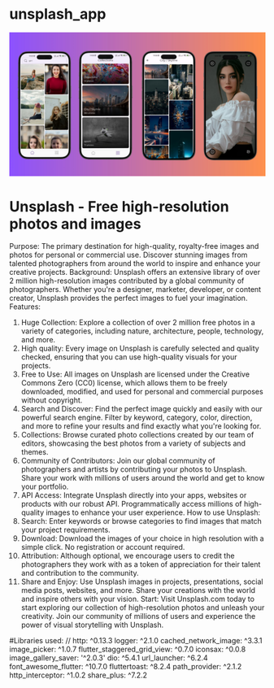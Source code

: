 # unsplash_app

![img.png](img.png)

# Unsplash - Free high-resolution photos and images
Purpose: The primary destination for high-quality, royalty-free images and photos for personal or commercial use. Discover stunning images from talented photographers from around the world to inspire and enhance your creative projects.
Background:
Unsplash offers an extensive library of over 2 million high-resolution images contributed by a global community of photographers. Whether you're a designer, marketer, developer, or content creator, Unsplash provides the perfect images to fuel your imagination.
Features:
1. Huge Collection: Explore a collection of over 2 million free photos in a variety of categories, including nature, architecture, people, technology, and more.
2. High quality: Every image on Unsplash is carefully selected and quality checked, ensuring that you can use high-quality visuals for your projects.
3. Free to Use: All images on Unsplash are licensed under the Creative Commons Zero (CC0) license, which allows them to be freely downloaded, modified, and used for personal and commercial purposes without copyright.
4. Search and Discover: Find the perfect image quickly and easily with our powerful search engine. Filter by keyword, category, color, direction, and more to refine your results and find exactly what you're looking for.
5. Collections: Browse curated photo collections created by our team of editors, showcasing the best photos from a variety of subjects and themes.
6. Community of Contributors: Join our global community of photographers and artists by contributing your photos to Unsplash. Share your work with millions of users around the world and get to know your portfolio.
7. API Access: Integrate Unsplash directly into your apps, websites or products with our robust API. Programmatically access millions of high-quality images to enhance your user experience.
How to use Unsplash:
1. Search: Enter keywords or browse categories to find images that match your project requirements.
2. Download: Download the images of your choice in high resolution with a simple click. No registration or account required.
3. Attribution: Although optional, we encourage users to credit the photographers they work with as a token of appreciation for their talent and contribution to the community.
4. Share and Enjoy: Use Unsplash images in projects, presentations, social media posts, websites, and more. Share your creations with the world and inspire others with your vision.
Start:
Visit Unsplash.com today to start exploring our collection of high-resolution photos and unleash your creativity. Join our community of millions of users and experience the power of visual storytelling with Unsplash.

#Libraries used:
//
http: ^0.13.3
logger: ^2.1.0
cached_network_image: ^3.3.1
image_picker: ^1.0.7
flutter_staggered_grid_view: ^0.7.0
iconsax: ^0.0.8
image_gallery_saver: '^2.0.3'
dio: ^5.4.1
url_launcher: ^6.2.4
font_awesome_flutter: ^10.7.0
fluttertoast: ^8.2.4
path_provider: ^2.1.2
http_interceptor: ^1.0.2
share_plus: ^7.2.2
